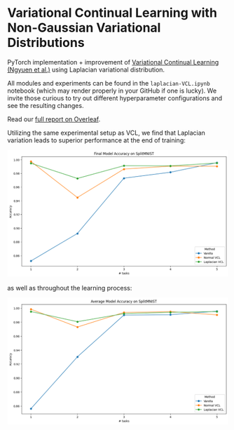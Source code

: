 # Variational Continual Learning with Non-Gaussian Variational Distributions

PyTorch implementation + improvement of [Variational Continual Learning (Ngyuen et al.)](https://arxiv.org/abs/1710.10628) using Laplacian variational distribution. 

All modules and experiments can be found in the `laplacian-VCL.ipynb` notebook (which may render properly in your GitHub if one is lucky).
We invite those curious to try out different hyperparameter configurations and see the resulting changes.

Read our [full report on Overleaf](https://www.overleaf.com/read/pnpcphbyxwjq#17b80b).

Utilizing the same experimental setup as VCL, we find that Laplacian variation leads to superior performance at the end of training:

![image](./final_accs.png)

as well as throughout the learning process:

![image](./avg_accs.png)